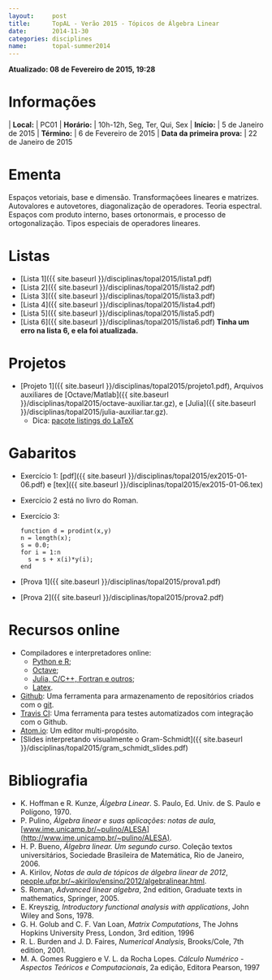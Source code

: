 ```yaml
---
layout:     post
title:      TopAL - Verão 2015 - Tópicos de Álgebra Linear
date:       2014-11-30
categories: disciplines
name:       topal-summer2014
---
```

**Atualizado: 08 de Fevereiro de 2015, 19:28**

# Informações

  | **Local:**   | PC01
  | **Horário:** | 10h-12h, Seg, Ter, Qui, Sex
  | **Início:**  | 5 de Janeiro de 2015
  | **Término:** | 6 de Fevereiro de 2015
  | **Data da primeira prova:** | 22 de Janeiro de 2015

# Ementa

Espaços vetoriais, base e dimensão.
Transformaçõees lineares e matrizes.
Autovalores e autovetores, diagonalização de operadores.
Teoria espectral.
Espaços com produto interno, bases ortonormais, e
processo de ortogonalização.
Tipos especiais de operadores lineares.

# Listas

  - [Lista 1]({{ site.baseurl }}/disciplinas/topal2015/lista1.pdf)
  - [Lista 2]({{ site.baseurl }}/disciplinas/topal2015/lista2.pdf)
  - [Lista 3]({{ site.baseurl }}/disciplinas/topal2015/lista3.pdf)
  - [Lista 4]({{ site.baseurl }}/disciplinas/topal2015/lista4.pdf)
  - [Lista 5]({{ site.baseurl }}/disciplinas/topal2015/lista5.pdf)
  - [Lista 6]({{ site.baseurl }}/disciplinas/topal2015/lista6.pdf)
    **Tinha um erro na lista 6, e ela foi atualizada.**

# Projetos

  - [Projeto 1]({{ site.baseurl }}/disciplinas/topal2015/projeto1.pdf), Arquivos auxiliares de
    [Octave/Matlab]({{ site.baseurl }}/disciplinas/topal2015/octave-auxiliar.tar.gz), e
    [Julia]({{ site.baseurl }}/disciplinas/topal2015/julia-auxiliar.tar.gz).
    - Dica: [pacote listings do
      LaTeX](http://en.wikibooks.org/wiki/LaTeX/Source_Code_Listings)

# Gabaritos

  - Exercício 1: [pdf]({{ site.baseurl }}/disciplinas/topal2015/ex2015-01-06.pdf) e
    [tex]({{ site.baseurl }}/disciplinas/topal2015/ex2015-01-06.tex)
  - Exercício 2 está no livro do Roman.
  - Exercício 3:

        function d = prodint(x,y)
        n = length(x);
        s = 0.0;
        for i = 1:n
          s = s + x(i)*y(i);
        end
  - [Prova 1]({{ site.baseurl }}/disciplinas/topal2015/prova1.pdf)
  - [Prova 2]({{ site.baseurl }}/disciplinas/topal2015/prova2.pdf)

# Recursos online

  - Compiladores e interpretadores online:
    - [Python e R](https://www.getdatajoy.com);
    - [Octave](http://octave-online.net/);
    - [Julia, C/C++, Fortran e outros](http://www.tutorialspoint.com/codingground.htm);
    - [Latex](https://www.sharelatex.com/?r=09a71589&rm=d&rs=b).
  - [Github](https://github.com/): Uma ferramenta para armazenamento de
    repositórios criados com o [git](http://git-scm.com/).
  - [Travis CI](https://travis-ci.org/): Uma ferramenta para testes automatizados
    com integração com o Github.
  - [Atom.io](https://atom.io/): Um editor multi-propósito.
  - [Slides interpretando visualmente o
    Gram-Schmidt]({{ site.baseurl }}/disciplinas/topal2015/gram_schmidt_slides.pdf)

# Bibliografia

  - K. Hoffman e R. Kunze, _Álgebra Linear_. S. Paulo, Ed. Univ.
    de S. Paulo e Polígono, 1970.
  - P. Pulino, _Álgebra linear e suas aplicações: notas de aula_,
    [www.ime.unicamp.br/~pulino/ALESA](http://www.ime.unicamp.br/~pulino/ALESA).
  - H. P. Bueno, _Álgebra linear. Um segundo curso_. Coleção textos
    universitários, Sociedade Brasileira de Matemática, Rio de Janeiro, 2006.
  - A. Kirilov, _Notas de aula de tópicos de álgebra linear de 2012_,
    [people.ufpr.br/~akirilov/ensino/2012/algebralinear.html](http://people.ufpr.br/~akirilov/ensino/2012/algebralinear.html).
  - S. Roman, _Advanced linear algebra_, 2nd edition, Graduate texts in
    mathematics, Springer, 2005.
  - E. Kreyszig, _Introductory functional analysis with applications_,
    John Wiley and Sons, 1978.
  - G. H. Golub and C. F. Van Loan, _Matrix Computations_, The Johns Hopkins
    University Press, London, 3rd edition, 1996
  - R. L. Burden and J. D. Faires, _Numerical Analysis_, Brooks/Cole,
    7th edition, 2001.
  - M. A. Gomes Ruggiero e V. L. da Rocha Lopes. _Cálculo Numérico - Aspectos
    Teóricos e Computacionais_, 2a edição, Editora Pearson, 1997
